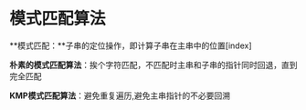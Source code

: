 # 模式匹配算法

**模式匹配：**子串的定位操作，即计算子串在主串中的位置\[index\]

**朴素的模式匹配算法**：挨个字符匹配，不匹配时主串和子串的指针同时回退，直到完全匹配

**KMP模式匹配算法**：避免重复遍历,避免主串指针的不必要回溯

